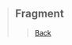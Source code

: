> ## Fragment
>> [Back](https://github.com/StudyClubUnida/AMOLED/blob/main/Android/Modul%20Android.md)

